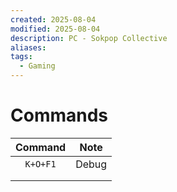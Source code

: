 ```yaml
---
created: 2025-08-04
modified: 2025-08-04
description: PC - Sokpop Collective
aliases: 
tags:
  - Gaming
---
```


# Commands

| Command  | Note  |
| :------: | :---: |
| `K+O+F1` | Debug |
|          |       |
|          |       |
